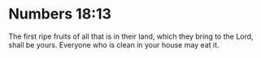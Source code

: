 # Numbers 18:13

The first ripe fruits of all that is in their land, which they bring to the Lord, shall be yours. Everyone who is clean in your house may eat it.
